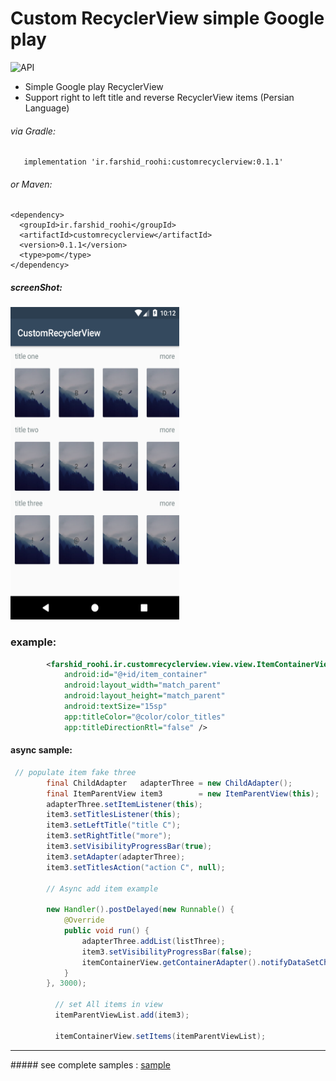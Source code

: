 # Custom RecyclerView simple Google play 

  ![API](https://img.shields.io/badge/API-14%2B-blue.svg?style=flat)

  - Simple  Google play RecyclerView
  - Support right to left title and reverse RecyclerView items (Persian Language)



 ###### via Gradle: 

```Gradle
   implementation 'ir.farshid_roohi:customrecyclerview:0.1.1'
```
###### or Maven:
 ```Maven
 <dependency>
   <groupId>ir.farshid_roohi</groupId>
   <artifactId>customrecyclerview</artifactId>
   <version>0.1.1</version>
   <type>pom</type>
 </dependency>
 ```

##### screenShot: 

<img src="https://raw.githubusercontent.com/FarshidRoohi/CustomRecyclerView/master/art/img.png" alt="screen show" width="270px" height="500px">

### example: 

```XML
        <farshid_roohi.ir.customrecyclerview.view.view.ItemContainerView
            android:id="@+id/item_container"
            android:layout_width="match_parent"
            android:layout_height="match_parent"
            android:textSize="15sp"
            app:titleColor="@color/color_titles"
            app:titleDirectionRtl="false" />

```
#### async sample:

```Java
 // populate item fake three
        final ChildAdapter   adapterThree = new ChildAdapter();
        final ItemParentView item3        = new ItemParentView(this);
        adapterThree.setItemListener(this);
        item3.setTitlesListener(this);
        item3.setLeftTitle("title C");
        item3.setRightTitle("more");
        item3.setVisibilityProgressBar(true);
        item3.setAdapter(adapterThree);
        item3.setTitlesAction("action C", null);

        // Async add item example
        
        new Handler().postDelayed(new Runnable() {
            @Override
            public void run() {
                adapterThree.addList(listThree);
                item3.setVisibilityProgressBar(false);
                itemContainerView.getContainerAdapter().notifyDataSetChanged();
            }
        }, 3000);
        
          // set All items in view
          itemParentViewList.add(item3);
        
          itemContainerView.setItems(itemParentViewList);
```
<hr>
##### see complete samples : <a href="https://github.com/FarshidRoohi/CustomRecyclerView/tree/master/sample">sample</a>
